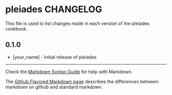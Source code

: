 pleiades CHANGELOG
==================

This file is used to list changes made in each version of the pleiades cookbook.

0.1.0
-----
- [your_name] - Initial release of pleiades

- - -
Check the [Markdown Syntax Guide](http://daringfireball.net/projects/markdown/syntax) for help with Markdown.

The [Github Flavored Markdown page](http://github.github.com/github-flavored-markdown/) describes the differences between markdown on github and standard markdown.
